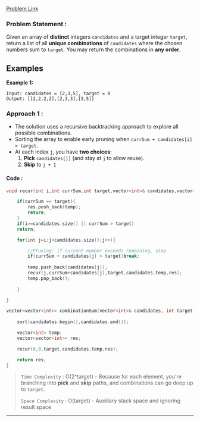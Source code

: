[Problem Link](https://leetcode.com/problems/combination-sum/description/)
### Problem Statement : 

Given an array of **distinct** integers `candidates` and a target integer `target`, return a list of all **unique combinations** of `candidates` where the chosen numbers sum to `target`_._ You may return the combinations in **any order**.
## Examples

**Example 1:**

```
Input: candidates = [2,3,5], target = 8
Output: [[2,2,2,2],[2,3,3],[3,5]]
```

### Approach 1 :

- The solution uses a recursive backtracking approach to explore all possible combinations.
- Sorting the array to enable early pruning when `currSum + candidates[i] > target`.
- At each index `j`, you have **two choices**:
	1. **Pick** `candidates[j]` (and stay at `j` to allow reuse).
	2. **Skip** to `j + 1`

#### Code :

``` cpp
void recur(int i,int currSum,int target,vector<int>& candidates,vector<int> &temp,vector<vector<int>> &res){

	if(currSum == target){
		res.push_back(temp);
		return;
	}
	if(i>=candidates.size() || currSum > target)
	return;

	for(int j=i;j<candidates.size();j++){

		//Pruning: if current number exceeds remaining, stop
		if(currSum + candidates[j] > target)break;
		
		temp.push_back(candidates[j]);
		recur(j,currSum+candidates[j],target,candidates,temp,res);
		temp.pop_back();
	   
	}

}

vector<vector<int>> combinationSum(vector<int>& candidates, int target) {
	
	sort(candidates.begin(),candidates.end());

	vector<int> temp;
	vector<vector<int>> res;

	recur(0,0,target,candidates,temp,res);

	return res;
}

```


> `Time Complexity` : O(2^target)  - Because for each element, you're branching into **pick** and **skip** paths, and combinations can go deep up to `target`.
> 
> `Space Complexity` : O(target) - Auxiliary stack space and ignoring result space

---
